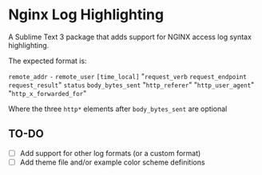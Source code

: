 # Nginx Log Highlighting

A Sublime Text 3 package that adds support for NGINX access log syntax highlighting.

The expected format is:

`remote_addr` `-` `remote_user` `[time_local]` "`request_verb` `request_endpoint` `request_result`" `status` `body_bytes_sent` "`http_referer`" "`http_user_agent`" "`http_x_forwarded_for`"

Where the three `http*` elements after `body_bytes_sent` are optional
## TO-DO

  - [ ] Add support for other log formats (or a custom format)
  - [ ] Add theme file and/or example color scheme definitions

